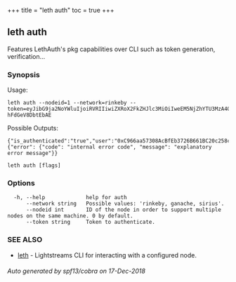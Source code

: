 +++
title = "leth auth"
toc = true
+++

## leth auth

Features LethAuth's pkg capabilities over CLI such as token generation, verification...

### Synopsis


Usage:

	leth auth --nodeid=1 --network=rinkeby --token=eyJibG9ja2NoYWluIjoiRVRIIiwiZXRoX2FkZHJlc3MiOiIweEM5NjZhYTU3MzA4QWNCZkViMzcyNkI2NjFCQzIwYzI1OGNlQTVEMzgiLCJpYXQiOjI3NzExNDUsImVhdCI6Mjc3MTIwNX0.2Z2Qm8MSVaTTVZRbtIjuKjjQXYFuprmmo5Okat85RiIkEwIFQObaimFkCieonHG6dyFqKx6h-hFdGeV8DbtEbAE

Possible Outputs:

	{"is_authenticated":"true","user":"0xC966aa57308AcBfEb3726B661BC20c258ceA5D38"}
	{"error": {"code": "internal error code", "message": "explanatory error message"}}


```
leth auth [flags]
```

### Options

```
  -h, --help             help for auth
      --network string   Possible values: 'rinkeby, ganache, sirius'.
      --nodeid int       ID of the node in order to support multiple nodes on the same machine. 0 by default.
      --token string     Token to authenticate.
```

### SEE ALSO

* [leth](leth.md)	 - Lightstreams CLI for interacting with a configured node.

###### Auto generated by spf13/cobra on 17-Dec-2018

